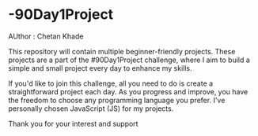 # -90Day1Project

AUthor : Chetan Khade


This repository will contain multiple beginner-friendly projects. These projects are a part of the #90Day1Project challenge, where I aim to build a simple and small project every day to enhance my skills.

If you'd like to join this challenge, all you need to do is create a straightforward project each day. As you progress and improve, you have the freedom to choose any programming language you prefer. I've personally chosen JavaScript (JS) for my projects.

Thank you for your interest and support
